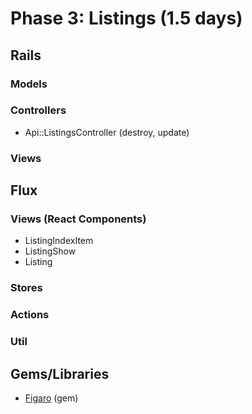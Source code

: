 # Phase 3: Listings (1.5 days)

## Rails
### Models

### Controllers
* Api::ListingsController (destroy, update)

### Views

## Flux
### Views (React Components)
* ListingIndexItem
* ListingShow
* Listing

### Stores

### Actions

### Util

## Gems/Libraries
* [Figaro][figaro] (gem)

[figaro]: https://github.com/laserlemon/figaro
